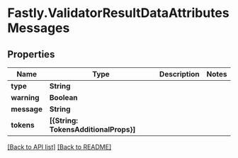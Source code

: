 # Fastly.ValidatorResultDataAttributesMessages

## Properties

Name | Type | Description | Notes
------------ | ------------- | ------------- | -------------
**type** | **String** |  | 
**warning** | **Boolean** |  | 
**message** | **String** |  | 
**tokens** | **[{String: TokensAdditionalProps}]** |  | 


[[Back to API list]](../../README.md#endpoints) [[Back to README]](../../README.md)
